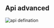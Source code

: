 ## Api advanced
![api defination](https://github.com/devmarrie/alx-system_engineering-devops/blob/master/0x16-api_advanced/images/WIxXad8.png?raw=true)
